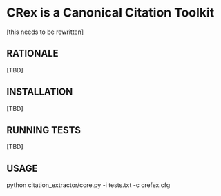 CRex is a Canonical Citation Toolkit
====================================

[this needs to be rewritten]

RATIONALE
---------
[TBD]

INSTALLATION
------------
[TBD]

RUNNING TESTS
-------------
[TBD]

USAGE
-----

python citation_extractor/core.py -i tests.txt -c crefex.cfg

